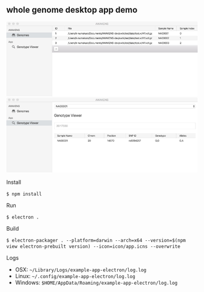 ## whole genome desktop app demo

![capture 1](https://raw.githubusercontent.com/AWAKENS-dev/example-app-electron/master/docs/capture_genomes.jpg)
![capture 2](https://raw.githubusercontent.com/AWAKENS-dev/example-app-electron/master/docs/capture_genotype.jpg)

Install

```
$ npm install
```

Run

```
$ electron .
```

Build

```
$ electron-packager . --platform=darwin --arch=x64 --version=$(npm view electron-prebuilt version) --icon=icon/app.icns --overwrite
```

Logs

- OSX: `~/Library/Logs/example-app-electron/log.log`
- Linux: `~/.config/example-app-electron/log.log`
- Windows: `$HOME/AppData/Roaming/example-app-electron/log.log`
